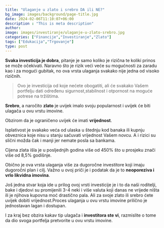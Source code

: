 ```yaml
---
title: "Ulaganje u zlato i srebro DA ili NE?"
bg_image: images/background/page-title.jpg
date: 2024-02-06T11:10:07+06:00
description : "This is meta description"
author:
image: images/investiranje/ulaganje-u-zlato-srebro.jpg
categories: ["Financije","Investiranje","Zlato"]
tags: ["Edukacija","Trgovanje"]
type: post
---
```

**Svaka investicija je dobra**, pitanje je samo koliko je rizična te koliki prinos se može očekivati. Naravno što je rizik veći veće su mogućnosti za zaradu kao i za mogući gubitak, no ova vrsta ulaganja svakako nije jedna od visoko rizičnih.

>Ovo je investicija od koje nećete obogatiti, ali će svakako Vašem portfelju dati određenu sigurnost,stabilnost i otpornost na moguće potrese na tržištima.

**Srebro**, a naročito **zlato** je uvijek imalo svoju popularnost i uvijek će biti ulagača u ovu vrstu imovine.

Obzirom da je ograničeno uvijek će imati **vrijednost**.

Isplativost je svakako veća od ulaska u štednju kod banaka ili kupnju obveznica koje nisu u stanju sačuvati vrijednost Vašem novcu. A i rizici su slični možda čak i manji jer nemate posla sa bankama.

Cijena zlata išla je u posljednjih godina više od 450% što u prosjeku znači više od 8,5% godišnje.

Obično je ova vrsta ulaganja više za dugoročne investitore koji imaju dugoročni plan i cilj. Važno u ovoj priči je i podatak da je to **neoporeziva i vrlo likvidna imovina**.

Još jedna stvar koja ide u prilog ovoj vrsti investicije je i to da naši roditelji, bake i djedovi su promijenili 3-4 neki i više valuta koji danas ne vrijede ništa ili je njihova kupovna moć drastično pala. Ali za svoje zlato ili srebro ćete uvijek dobiti vrijednost.Proces ulaganja u ovu vrstu imovine prilično je jednostavan lagan i dostupan.

I za kraj bez obzira kakav tip ulagača i **investitora ste vi**, razmislite o tome da dio svoga portfelja pretvorite u ovu vrstu imovine.

